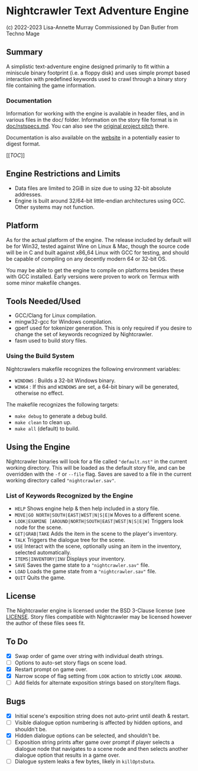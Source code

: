 # Nightcrawler Text Adventure Engine

(c) 2022-2023 Lisa-Annette Murray Commissioned by Dan Butler from Techno Mage

## Summary

A simplistic text-adventure engine designed primarily to fit within a miniscule
binary footprint (i.e. a floppy disk) and uses simple prompt based interaction
with predefined keywords used to crawl through a binary story file containing
the game information.

### Documentation

Information for working with the engine is available in header files, and in
various files in the doc/ folder. Information on the story file format is in
[doc/nstspecs.md](doc/nstspecs.md). You can also see the
[original project pitch](doc/pitch.txt) there.

Documentation is also available on the
[website](https://lethallisa.neocities.org/nightcrawler) in a potentially easier
to digest format.

[[_TOC_]]

## Engine Restrictions and Limits

- Data files are limited to 2GiB in size due to using 32-bit absolute addresses.
- Engine is built around 32/64-bit little-endian architectures using GCC. Other
systems may not function.

## Platform

As for the actual platform of the engine. The release included by default will
be for Win32, tested against Wine on Linux & Mac, though the source code will be
in C and built against x86_64 Linux with GCC for testing, and should be capable
of compiling on any decently modern 64 or 32-bit OS.

You may be able to get the engine to compile on platforms besides these with
GCC installed. Early versions were proven to work on Termux with some minor
makefile changes.

## Tools Needed/Used

- GCC/Clang for Linux compilation.
- mingw32-gcc for Windows compilation.
- gperf used for tokenizer generation. This is only required if you desire to change the set of keywords recognized by Nightcrawler.
- fasm used to build story files.

### Using the Build System

Nightcrawlers makefile recognizes the following environment variables:
- `WINDOWS` : Builds a 32-bit Windows binary.
- `WIN64` : If this and `WINDOWS` are set, a 64-bit binary will be generated,
otherwise no effect.

The makefile recognizes the following targets:
- `make debug` to generate a debug build.
- `make clean` to clean up.
- `make all` (default) to build.

## Using the Engine

Nightcrawler binaries will look for a file called `"default.nst"` in the
current working directory. This will be loaded as the default story file,
and can be overridden with the `-f` or `--file` flag. Saves are saved to
a file in the current working directory called `"nightcrawler.sav"`.

### List of Keywords Recognized by the Engine

- `HELP` Shows engine help & then help included in a story file.
- `MOVE|GO NORTH|SOUTH|EAST|WEST|N|S|E|W` Moves to a different scene.
- `LOOK|EXAMINE [AROUND|NORTH|SOUTH|EAST|WEST|N|S|E|W]` Triggers look node for
the scene.
- `GET|GRAB|TAKE` Adds the item in the scene to the player's inventory.
- `TALK` Triggers the dialogue tree for the scene.
- `USE` Interact with the scene, optionally using an item in the inventory,
selected automatically.
- `ITEMS|INVENTORY|INV` Displays your inventory.
- `SAVE` Saves the game state to a `"nightcrawler.sav"` file.
- `LOAD` Loads the game state from a `"nightcrawler.sav"` file.
- `QUIT` Quits the game.

## License

The Nightcrawler engine is licensed under the BSD 3-Clause license (see
[LICENSE](LICENSE). Story files compatible with Nightcrawler may be licensed
however the author of these files sees fit.

## To Do

* [x] Swap order of game over string with individual death strings.
* [ ] Options to auto-set story flags on scene load.
* [x] Restart prompt on game over.
* [x] Narrow scope of flag setting from `LOOK` action to strictly `LOOK AROUND`.
* [ ] Add fields for alternate exposition strings based on story/item flags.

## Bugs

* [x] Initial scene's exposition string does not auto-print until death &
  restart.
* [ ] Visible dialogue option numbering is affected by hidden options, and
  shouldn't be.
* [x] Hidden dialogue options can be selected, and shouldn't be.
* [ ] Exposition string prints after game over prompt if player selects a
  dialogue node that navigates to a scene node and then selects another dialogue
  option that results in a game over.
* [ ] Dialogue system leaks a few bytes, likely in `killOptsData`.